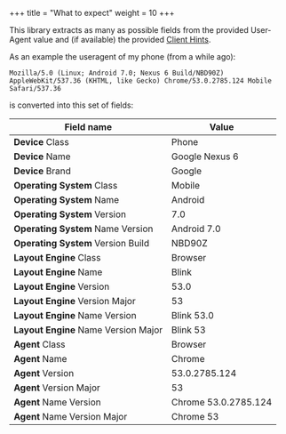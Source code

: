 +++
title = "What to expect"
weight = 10
+++

This library extracts as many as possible fields from the provided User-Agent value and (if available) the provided [Client Hints](https://wicg.github.io/ua-client-hints/).

As an example the useragent of my phone (from a while ago):

```
Mozilla/5.0 (Linux; Android 7.0; Nexus 6 Build/NBD90Z) AppleWebKit/537.36 (KHTML, like Gecko) Chrome/53.0.2785.124 Mobile Safari/537.36
```

is converted into this set of fields:

| Field name                           | Value                |
|--------------------------------------|----------------------|
| **Device** Class                     | Phone                |
| **Device** Name                      | Google Nexus 6       |
| **Device** Brand                     | Google               |
| **Operating System** Class           | Mobile               |
| **Operating System** Name            | Android              |
| **Operating System** Version         | 7.0                  |
| **Operating System** Name Version    | Android 7.0          |
| **Operating System** Version Build   | NBD90Z               |
| **Layout Engine** Class              | Browser              |
| **Layout Engine** Name               | Blink                |
| **Layout Engine** Version            | 53.0                 |
| **Layout Engine** Version Major      | 53                   |
| **Layout Engine** Name Version       | Blink 53.0           |
| **Layout Engine** Name Version Major | Blink 53             |
| **Agent** Class                      | Browser              |
| **Agent** Name                       | Chrome               |
| **Agent** Version                    | 53.0.2785.124        |
| **Agent** Version Major              | 53                   |
| **Agent** Name Version               | Chrome 53.0.2785.124 |
| **Agent** Name Version Major         | Chrome 53            |

